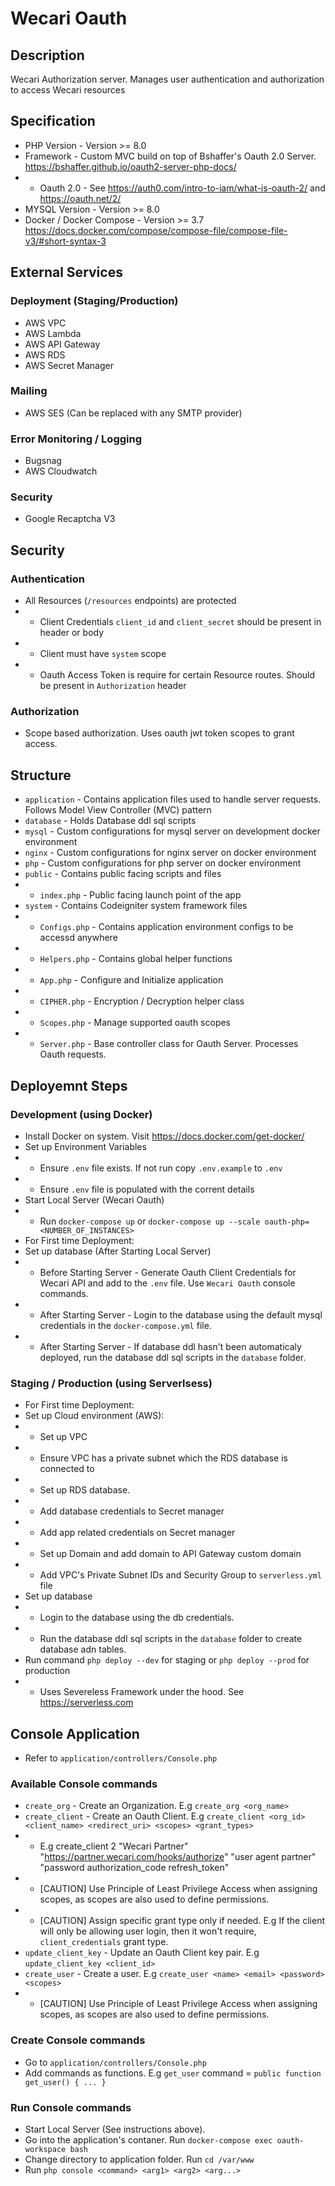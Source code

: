 # Wecari Oauth

## Description

Wecari Authorization server. Manages user authentication and authorization to access Wecari resources

## Specification

- PHP Version - Version >= 8.0
- Framework - Custom MVC build on top of Bshaffer's Oauth 2.0 Server. https://bshaffer.github.io/oauth2-server-php-docs/
- - Oauth 2.0 - See https://auth0.com/intro-to-iam/what-is-oauth-2/ and https://oauth.net/2/
- MYSQL Version - Version >= 8.0
- Docker / Docker Compose - Version >= 3.7 https://docs.docker.com/compose/compose-file/compose-file-v3/#short-syntax-3

## External Services

### Deployment (Staging/Production)

- AWS VPC
- AWS Lambda
- AWS API Gateway
- AWS RDS
- AWS Secret Manager

### Mailing

- AWS SES (Can be replaced with any SMTP provider)

### Error Monitoring / Logging

- Bugsnag
- AWS Cloudwatch

### Security

- Google Recaptcha V3

## Security

### Authentication

- All Resources (`/resources` endpoints) are protected
- - Client Credentials `client_id` and `client_secret` should be present in header or body
- - Client must have `system` scope
- - Oauth Access Token is require for certain Resource routes. Should be present in `Authorization` header

### Authorization

- Scope based authorization. Uses oauth jwt token scopes to grant access.

## Structure

- `application` - Contains application files used to handle server requests. Follows Model View Controller (MVC) pattern
- `database` - Holds Database ddl sql scripts
- `mysql` - Custom configurations for mysql server on development docker environment
- `nginx` - Custom configurations for nginx server on docker environment
- `php` - Custom configurations for php server on docker environment
- `public` - Contains public facing scripts and files
- - `index.php` - Public facing launch point of the app
- `system` - Contains Codeigniter system framework files
- - `Configs.php` - Contains application environment configs to be accessd anywhere
- - `Helpers.php` - Contains global helper functions
- - `App.php` - Configure and Initialize application
- - `CIPHER.php` - Encryption / Decryption helper class
- - `Scopes.php` - Manage supported oauth scopes
- - `Server.php` - Base controller class for Oauth Server. Processes Oauth requests.

## Deployemnt Steps

### Development (using Docker)

- Install Docker on system. Visit https://docs.docker.com/get-docker/
- Set up Environment Variables
- - Ensure `.env` file exists. If not run copy `.env.example` to `.env`
- - Ensure `.env` file is populated with the corrent details
- Start Local Server (Wecari Oauth)
- - Run `docker-compose up` or `docker-compose up --scale oauth-php=<NUMBER_OF_INSTANCES>`
- For First time Deployment:
- Set up database (After Starting Local Server)
- - Before Starting Server - Generate Oauth Client Credentials for Wecari API and add to the `.env` file. Use `Wecari Oauth` console commands.
- - After Starting Server - Login to the database using the default mysql credentials in the `docker-compose.yml` file.
- - After Starting Server - If database ddl hasn't been automaticaly deployed, run the database ddl sql scripts in the `database` folder.

### Staging / Production (using Serverlsess)

- For First time Deployment:
- Set up Cloud environment (AWS):
- - Set up VPC
- - Ensure VPC has a private subnet which the RDS database is connected to
- - Set up RDS database.
- - Add database credentials to Secret manager
- - Add app related credentials on Secret manager
- - Set up Domain and add domain to API Gateway custom domain
- - Add VPC's Private Subnet IDs and Security Group to `serverless.yml` file
- Set up database
- - Login to the database using the db credentials.
- - Run the database ddl sql scripts in the `database` folder to create database adn tables.
- Run command `php deploy --dev` for staging or `php deploy --prod` for production
- - Uses Severeless Framework under the hood. See https://serverless.com

## Console Application

- Refer to `application/controllers/Console.php`

### Available Console commands

- `create_org` - Create an Organization. E.g `create_org <org_name>`
- `create_client` - Create an Oauth Client. E.g `create_client <org_id> <client_name> <redirect_uri> <scopes> <grant_types>`
- - E.g create_client 2 "Wecari Partner" "https://partner.wecari.com/hooks/authorize" "user agent partner" "password authorization_code refresh_token"
- - [CAUTION] Use Principle of Least Privilege Access when assigning scopes, as scopes are also used to define permissions.
- - [CAUTION] Assign specific grant type only if needed. E.g If the client will only be allowing user login, then it won't require, `client_credentials` grant type.
- `update_client_key` - Update an Oauth Client key pair. E.g `update_client_key <client_id>`
- `create_user` - Create a user. E.g `create_user <name> <email> <password> <scopes>`
- - [CAUTION] Use Principle of Least Privilege Access when assigning scopes, as scopes are also used to define permissions.

### Create Console commands

- Go to `application/controllers/Console.php`
- Add commands as functions. E.g `get_user` command = `public function get_user() { ... }`

### Run Console commands

- Start Local Server (See instructions above).
- Go into the application's contaner. Run `docker-compose exec oauth-workspace bash`
- Change directory to application folder. Run `cd /var/www`
- Run `php console <command> <arg1> <arg2> <arg...>`
